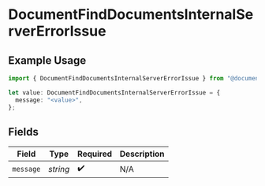 # DocumentFindDocumentsInternalServerErrorIssue

## Example Usage

```typescript
import { DocumentFindDocumentsInternalServerErrorIssue } from "@documenso/sdk-typescript/models/errors";

let value: DocumentFindDocumentsInternalServerErrorIssue = {
  message: "<value>",
};
```

## Fields

| Field              | Type               | Required           | Description        |
| ------------------ | ------------------ | ------------------ | ------------------ |
| `message`          | *string*           | :heavy_check_mark: | N/A                |